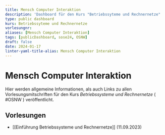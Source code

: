 ```yaml
---
title: Mensch Computer Interaktion
description: 'Dashboard für den Kurs "Betriebssyteme und Rechnernetze".'
type: public dashboard
kurs: Betriebssyteme und Rechnernetze
vorlesungnr: 
aliases: [Mensch Computer Interaktion]
tags: [publicDashboard, sose24, OSNW]
draft: false
date: 2024-01-17
linter-yaml-title-alias: Mensch Computer Interaktion
---
```


# Mensch Computer Interaktion

Hier werden allgemeine Informationen, als auch Links zu allen Vorlesungsmitschriften für den Kurs *Betriebssysteme und Rechnernetze* ( #OSNW  )  veröffentlicht. 

## Vorlesungen

- [[Einführung Betriebssysteme und Rechnernetze]] (11.09.2023)


